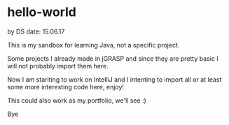 # hello-world
by DS 
date: 15.06.17

This is my sandbox for learning Java, not a specific project.

Some projects I already made in jGRASP and since they are pretty basic I will not probably import them here.

Now I am stariting to work on IntelliJ and I intenting to import all or at least some more interesting code here, enjoy!

This could also work as my portfolio, we'll see :)

Bye 
